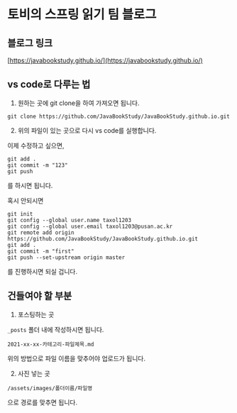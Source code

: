 # 토비의 스프링 읽기 팀 블로그

## 블로그 링크

[https://javabookstudy.github.io/](https://javabookstudy.github.io/)

## vs code로 다루는 법

1. 원하는 곳에 git clone을 하여 가져오면 됩니다.

```
git clone https://github.com/JavaBookStudy/JavaBookStudy.github.io.git
```

2. 위의 파일이 있는 곳으로 다시 vs code를 실행합니다.

이제 수정하고 싶으면,

```
git add .
git commit -m "123"
git push
```

를 하시면 됩니다.

혹시 안되시면

```
git init
git config --global user.name taxol1203
git config --global user.email taxol1203@pusan.ac.kr
git remote add origin https://github.com/JavaBookStudy/JavaBookStudy.github.io.git
git add .
git commit -m "first"
git push --set-upstream origin master
```

를 진행하시면 되실 겁니다.

## 건들여야 할 부분

1. 포스팅하는 곳

`_posts` 폴더 내에 작성하시면 됩니다.

```
2021-xx-xx-카테고리-파일제목.md
```

위의 방법으로 파일 이름을 맞추어야 업로드가 됩니다.

2. 사진 넣는 곳

```
/assets/images/폴더이름/파일명
```

으로 경로를 맞추면 됩니다.
